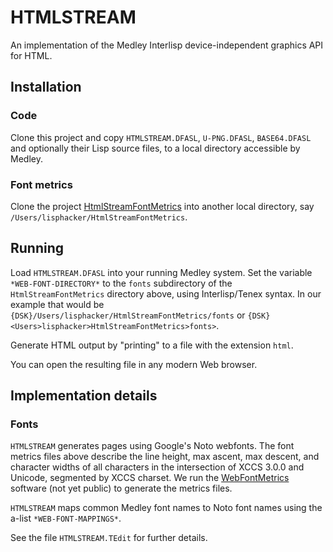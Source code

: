 # HTMLSTREAM

An implementation of the Medley Interlisp device-independent graphics API for HTML.

## Installation

### Code

Clone this project and copy `HTMLSTREAM.DFASL`, `U-PNG.DFASL`, `BASE64.DFASL` and optionally their Lisp source files,
to a local directory accessible by Medley.

### Font metrics

Clone the project [HtmlStreamFontMetrics](https://github.com/hjellinek/HtmlStreamFontMetrics) into another local directory, say
`/Users/lisphacker/HtmlStreamFontMetrics`.

## Running

Load `HTMLSTREAM.DFASL` into your running Medley system.   Set the variable `*WEB-FONT-DIRECTORY*` to the `fonts`
subdirectory of the `HtmlStreamFontMetrics` directory above, using Interlisp/Tenex syntax.  In our example that would
be `{DSK}/Users/lisphacker/HtmlStreamFontMetrics/fonts` or `{DSK}<Users>lisphacker>HtmlStreamFontMetrics>fonts>`.

Generate HTML output by "printing" to a file with the extension `html`.

You can open the resulting file in any modern Web browser.

## Implementation details

### Fonts

`HTMLSTREAM` generates pages using Google's Noto webfonts.  The font metrics files above
describe the line height, max ascent, max descent, and character widths of all characters in
the intersection of XCCS 3.0.0 and Unicode, segmented by XCCS charset.  We run the
[WebFontMetrics](https://github.com/hjellinek/WebFontMetrics) software (not yet public)
to generate the metrics files.

`HTMLSTREAM` maps common Medley font names to Noto font names using the a-list `*WEB-FONT-MAPPINGS*`.

See the file `HTMLSTREAM.TEdit` for further details.

